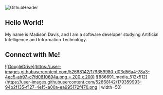 ![GithubHeader](https://user-images.githubusercontent.com/52668142/179359527-576f111f-5ba0-460f-a64f-256defed7983.PNG)

## Hello World!
My name is Madison Davis, and I am a software developer studying Artificial Intelligence and Information Technology.


## Connect with Me!

[![GoogleDrive](https://user-images.githubusercontent.com/52668142/179359980-d03d56a4-78a3-4ec5-ab97-c7fd0810694a.png = 200 x 200)](https://docs.google.com/spreadsheets/d/1kC-Nj-21HsnnRpp4nHG9qhnWOD2fKT7cEKvJOfgY65g/edit?usp=drive_web&ouid=115775413884613507275)
![886691_media_512x512](https://user-images.githubusercontent.com/52668142/179359993-94b2f135-f127-4e15-a00a-ea995172f470.png | width=50)
